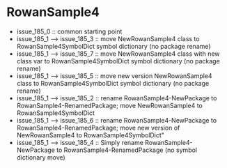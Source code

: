 # RowanSample4
- issue_185_0 :: common starting point
- issue_185_1 --> issue_185_3	:: move NewRowanSample4 class to RowanSample4SymbolDict symbol dictionary (no package rename)
- issue_185_1 --> issue_185_7	:: move NewRowanSample4 class with new class var to RowanSample4SymbolDict symbol dictionary (no package rename)
- issue_185_1 --> issue_185_5	:: move new version NewRowanSample4 class to RowanSample4SymbolDict symbol dictionary (no package rename)
- issue_185_1 --> issue_185_2	:: rename RowanSample4-NewPackage to RowanSample4-RenamedPackage; move NewRowanSample4 to RowanSample4SymbolDict
- issue_185_1 --> issue_185_6	:: rename RowanSample4-NewPackage to RowanSample4-RenamedPackage; move new version of NewRowanSample4 to RowanSample4SymbolDict"
- issue_185_1 --> issue_185_4	:: Simply rename RowanSample4-NewPackage to RowanSample4-RenamedPackage (no symbol dictionary move)
